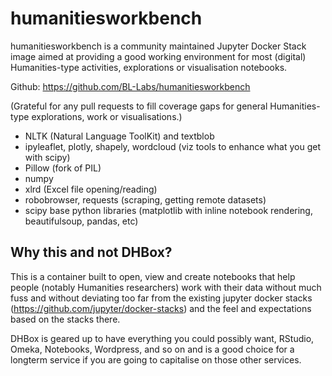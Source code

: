 # humanitiesworkbench

humanitiesworkbench is a community maintained Jupyter Docker Stack image aimed at providing a good working environment for most (digital) Humanities-type activities, explorations or visualisation notebooks.

Github: https://github.com/BL-Labs/humanitiesworkbench

(Grateful for any pull requests to fill coverage gaps for general Humanities-type explorations, work or visualisations.)

- NLTK (Natural Language ToolKit) and textblob
- ipyleaflet, plotly, shapely, wordcloud (viz tools to enhance what you get with scipy)
- Pillow (fork of PIL)
- numpy
- xlrd (Excel file opening/reading)
- robobrowser, requests (scraping, getting remote datasets)
- scipy base python libraries (matplotlib with inline notebook rendering, beautifulsoup, pandas, etc)

## Why this and not DHBox?

This is a container built to open, view and create notebooks that help people (notably Humanities researchers) work with their data without much fuss and without deviating too far from the existing jupyter docker stacks (https://github.com/jupyter/docker-stacks) and the feel and expectations based on the stacks there. 

DHBox is geared up to have everything you could possibly want, RStudio, Omeka, Notebooks, Wordpress, and so on and is a good choice for a longterm service if you are going to capitalise on those other services.